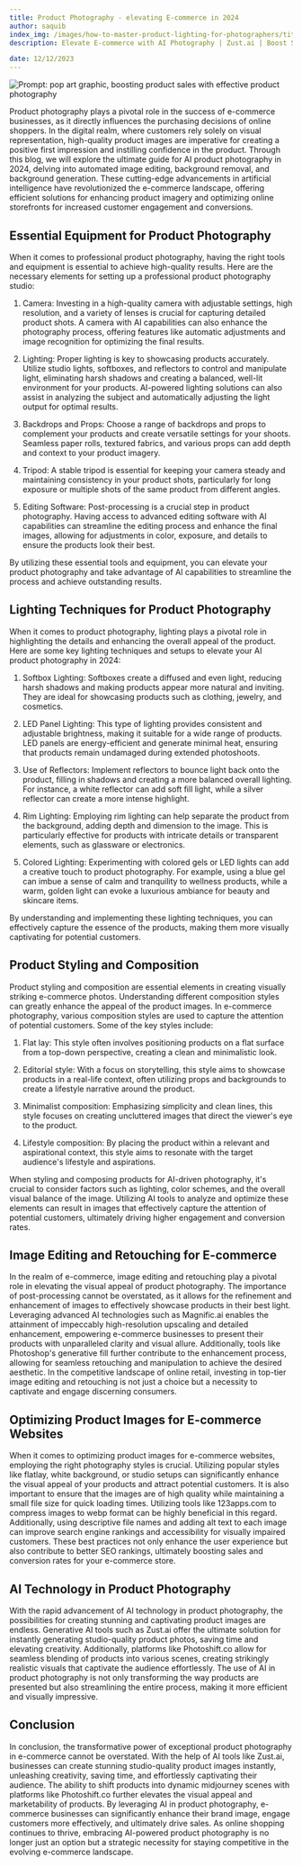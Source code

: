 ```yaml
---
title: Product Photography - elevating E-commerce in 2024
author: saquib
index_img: /images/how-to-master-product-lighting-for-photographers/title.webp
description: Elevate E-commerce with AI Photography | Zust.ai | Boost Sales | High-quality product images in 2024 | SEO Optimized Photography | Transforming Online Shopping

date: 12/12/2023
---
```


![Prompt: pop art graphic, boosting product sales with effective product photography](/images/e-commerce-product-photography-2024/elevate-e-commerce-photography.webp)

Product photography plays a pivotal role in the success of e-commerce businesses, as it directly influences the purchasing decisions of online shoppers. In the digital realm, where customers rely solely on visual representation, high-quality product images are imperative for creating a positive first impression and instilling confidence in the product. Through this blog, we will explore the ultimate guide for AI product photography in 2024, delving into automated image editing, background removal, and background generation. These cutting-edge advancements in artificial intelligence have revolutionized the e-commerce landscape, offering efficient solutions for enhancing product imagery and optimizing online storefronts for increased customer engagement and conversions.

## Essential Equipment for Product Photography
When it comes to professional product photography, having the right tools and equipment is essential to achieve high-quality results. Here are the necessary elements for setting up a professional product photography studio:

1. Camera: Investing in a high-quality camera with adjustable settings, high resolution, and a variety of lenses is crucial for capturing detailed product shots. A camera with AI capabilities can also enhance the photography process, offering features like automatic adjustments and image recognition for optimizing the final results.

2. Lighting: Proper lighting is key to showcasing products accurately. Utilize studio lights, softboxes, and reflectors to control and manipulate light, eliminating harsh shadows and creating a balanced, well-lit environment for your products. AI-powered lighting solutions can also assist in analyzing the subject and automatically adjusting the light output for optimal results.

3. Backdrops and Props: Choose a range of backdrops and props to complement your products and create versatile settings for your shoots. Seamless paper rolls, textured fabrics, and various props can add depth and context to your product imagery.

4. Tripod: A stable tripod is essential for keeping your camera steady and maintaining consistency in your product shots, particularly for long exposure or multiple shots of the same product from different angles.

5. Editing Software: Post-processing is a crucial step in product photography. Having access to advanced editing software with AI capabilities can streamline the editing process and enhance the final images, allowing for adjustments in color, exposure, and details to ensure the products look their best.

By utilizing these essential tools and equipment, you can elevate your product photography and take advantage of AI capabilities to streamline the process and achieve outstanding results.

## Lighting Techniques for Product Photography
When it comes to product photography, lighting plays a pivotal role in highlighting the details and enhancing the overall appeal of the product. Here are some key lighting techniques and setups to elevate your AI product photography in 2024:

1. Softbox Lighting: Softboxes create a diffused and even light, reducing harsh shadows and making products appear more natural and inviting. They are ideal for showcasing products such as clothing, jewelry, and cosmetics.

2. LED Panel Lighting: This type of lighting provides consistent and adjustable brightness, making it suitable for a wide range of products. LED panels are energy-efficient and generate minimal heat, ensuring that products remain undamaged during extended photoshoots.

3. Use of Reflectors: Implement reflectors to bounce light back onto the product, filling in shadows and creating a more balanced overall lighting. For instance, a white reflector can add soft fill light, while a silver reflector can create a more intense highlight.

4. Rim Lighting: Employing rim lighting can help separate the product from the background, adding depth and dimension to the image. This is particularly effective for products with intricate details or transparent elements, such as glassware or electronics.

5. Colored Lighting: Experimenting with colored gels or LED lights can add a creative touch to product photography. For example, using a blue gel can imbue a sense of calm and tranquility to wellness products, while a warm, golden light can evoke a luxurious ambiance for beauty and skincare items.

By understanding and implementing these lighting techniques, you can effectively capture the essence of the products, making them more visually captivating for potential customers.

## Product Styling and Composition
Product styling and composition are essential elements in creating visually striking e-commerce photos. Understanding different composition styles can greatly enhance the appeal of the product images. In e-commerce photography, various composition styles are used to capture the attention of potential customers. Some of the key styles include:

1. Flat lay: This style often involves positioning products on a flat surface from a top-down perspective, creating a clean and minimalistic look.

2. Editorial style: With a focus on storytelling, this style aims to showcase products in a real-life context, often utilizing props and backgrounds to create a lifestyle narrative around the product.

3. Minimalist composition: Emphasizing simplicity and clean lines, this style focuses on creating uncluttered images that direct the viewer's eye to the product.

4. Lifestyle composition: By placing the product within a relevant and aspirational context, this style aims to resonate with the target audience's lifestyle and aspirations.

When styling and composing products for AI-driven photography, it's crucial to consider factors such as lighting, color schemes, and the overall visual balance of the image. Utilizing AI tools to analyze and optimize these elements can result in images that effectively capture the attention of potential customers, ultimately driving higher engagement and conversion rates.

## Image Editing and Retouching for E-commerce
In the realm of e-commerce, image editing and retouching play a pivotal role in elevating the visual appeal of product photography. The importance of post-processing cannot be overstated, as it allows for the refinement and enhancement of images to effectively showcase products in their best light. Leveraging advanced AI technologies such as Magnific.ai enables the attainment of impeccably high-resolution upscaling and detailed enhancement, empowering e-commerce businesses to present their products with unparalleled clarity and visual allure. Additionally, tools like Photoshop's generative fill further contribute to the enhancement process, allowing for seamless retouching and manipulation to achieve the desired aesthetic. In the competitive landscape of online retail, investing in top-tier image editing and retouching is not just a choice but a necessity to captivate and engage discerning consumers.

## Optimizing Product Images for E-commerce Websites
When it comes to optimizing product images for e-commerce websites, employing the right photography styles is crucial. Utilizing popular styles like flatlay, white background, or studio setups can significantly enhance the visual appeal of your products and attract potential customers. It is also important to ensure that the images are of high quality while maintaining a small file size for quick loading times. Utilizing tools like 123apps.com to compress images to webp format can be highly beneficial in this regard. Additionally, using descriptive file names and adding alt text to each image can improve search engine rankings and accessibility for visually impaired customers. These best practices not only enhance the user experience but also contribute to better SEO rankings, ultimately boosting sales and conversion rates for your e-commerce store.

## AI Technology in Product Photography
With the rapid advancement of AI technology in product photography, the possibilities for creating stunning and captivating product images are endless. Generative AI tools such as Zust.ai offer the ultimate solution for instantly generating studio-quality product photos, saving time and elevating creativity. Additionally, platforms like Photoshift.co allow for seamless blending of products into various scenes, creating strikingly realistic visuals that captivate the audience effortlessly. The use of AI in product photography is not only transforming the way products are presented but also streamlining the entire process, making it more efficient and visually impressive.

## Conclusion
In conclusion, the transformative power of exceptional product photography in e-commerce cannot be overstated. With the help of AI tools like Zust.ai, businesses can create stunning studio-quality product images instantly, unleashing creativity, saving time, and effortlessly captivating their audience. The ability to shift products into dynamic midjourney scenes with platforms like Photoshift.co further elevates the visual appeal and marketability of products. By leveraging AI in product photography, e-commerce businesses can significantly enhance their brand image, engage customers more effectively, and ultimately drive sales. As online shopping continues to thrive, embracing AI-powered product photography is no longer just an option but a strategic necessity for staying competitive in the evolving e-commerce landscape.